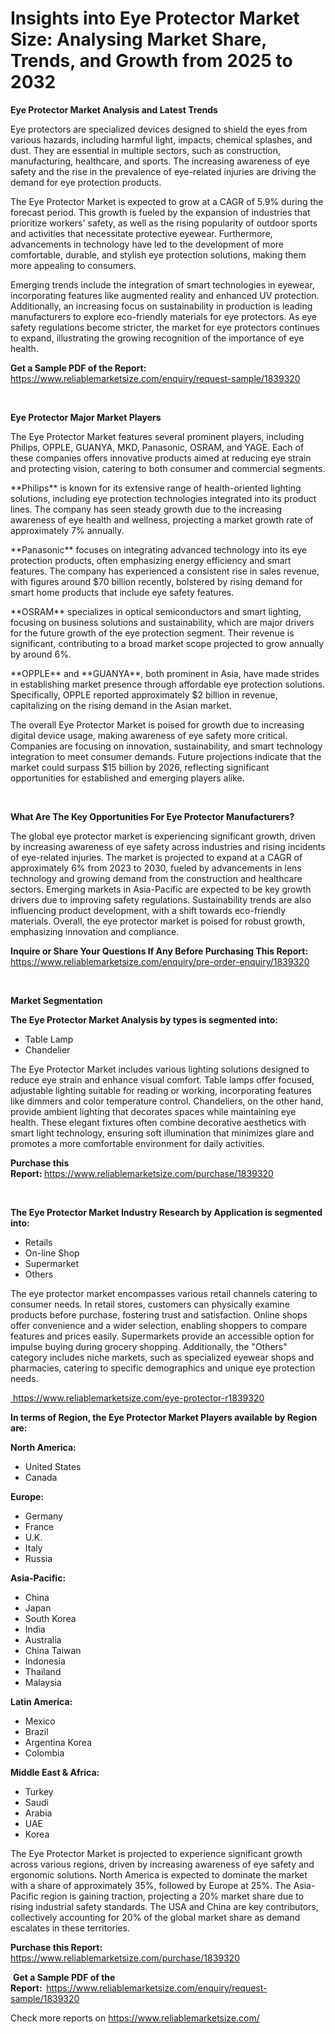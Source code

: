 <p><h1>Insights into Eye Protector Market Size: Analysing Market Share, Trends, and Growth from 2025 to 2032</h1></p><p><strong>Eye Protector Market Analysis and Latest Trends</strong></p>
<p><p>Eye protectors are specialized devices designed to shield the eyes from various hazards, including harmful light, impacts, chemical splashes, and dust. They are essential in multiple sectors, such as construction, manufacturing, healthcare, and sports. The increasing awareness of eye safety and the rise in the prevalence of eye-related injuries are driving the demand for eye protection products.</p><p>The Eye Protector Market is expected to grow at a CAGR of 5.9% during the forecast period. This growth is fueled by the expansion of industries that prioritize workers' safety, as well as the rising popularity of outdoor sports and activities that necessitate protective eyewear. Furthermore, advancements in technology have led to the development of more comfortable, durable, and stylish eye protection solutions, making them more appealing to consumers.</p><p>Emerging trends include the integration of smart technologies in eyewear, incorporating features like augmented reality and enhanced UV protection. Additionally, an increasing focus on sustainability in production is leading manufacturers to explore eco-friendly materials for eye protectors. As eye safety regulations become stricter, the market for eye protectors continues to expand, illustrating the growing recognition of the importance of eye health.</p></p>
<p><strong>Get a Sample PDF of the Report:&nbsp;</strong> <a href="https://www.reliablemarketsize.com/enquiry/request-sample/1839320?utm_campaign=2733&utm_medium=2&utm_source=Github&utm_content=ia&utm_term=04042025&utm_id=eye-protector">https://www.reliablemarketsize.com/enquiry/request-sample/1839320</a></p>
<p>&nbsp;</p>
<p><strong>Eye Protector Major Market Players</strong></p>
<p><p>The Eye Protector Market features several prominent players, including Philips, OPPLE, GUANYA, MKD, Panasonic, OSRAM, and YAGE. Each of these companies offers innovative products aimed at reducing eye strain and protecting vision, catering to both consumer and commercial segments.</p><p>**Philips** is known for its extensive range of health-oriented lighting solutions, including eye protection technologies integrated into its product lines. The company has seen steady growth due to the increasing awareness of eye health and wellness, projecting a market growth rate of approximately 7% annually. </p><p>**Panasonic** focuses on integrating advanced technology into its eye protection products, often emphasizing energy efficiency and smart features. The company has experienced a consistent rise in sales revenue, with figures around $70 billion recently, bolstered by rising demand for smart home products that include eye safety features.</p><p>**OSRAM** specializes in optical semiconductors and smart lighting, focusing on business solutions and sustainability, which are major drivers for the future growth of the eye protection segment. Their revenue is significant, contributing to a broad market scope projected to grow annually by around 6%.</p><p>**OPPLE** and **GUANYA**, both prominent in Asia, have made strides in establishing market presence through affordable eye protection solutions. Specifically, OPPLE reported approximately $2 billion in revenue, capitalizing on the rising demand in the Asian market.</p><p>The overall Eye Protector Market is poised for growth due to increasing digital device usage, making awareness of eye safety more critical. Companies are focusing on innovation, sustainability, and smart technology integration to meet consumer demands. Future projections indicate that the market could surpass $15 billion by 2026, reflecting significant opportunities for established and emerging players alike.</p></p>
<p>&nbsp;</p>
<p><strong>What Are The Key Opportunities For Eye Protector Manufacturers?</strong></p>
<p><p>The global eye protector market is experiencing significant growth, driven by increasing awareness of eye safety across industries and rising incidents of eye-related injuries. The market is projected to expand at a CAGR of approximately 6% from 2023 to 2030, fueled by advancements in lens technology and growing demand from the construction and healthcare sectors. Emerging markets in Asia-Pacific are expected to be key growth drivers due to improving safety regulations. Sustainability trends are also influencing product development, with a shift towards eco-friendly materials. Overall, the eye protector market is poised for robust growth, emphasizing innovation and compliance.</p></p>
<p><strong>Inquire or Share Your Questions If Any Before Purchasing This Report:</strong> <a href="https://www.reliablemarketsize.com/enquiry/pre-order-enquiry/1839320?utm_campaign=2733&utm_medium=2&utm_source=Github&utm_content=ia&utm_term=04042025&utm_id=eye-protector">https://www.reliablemarketsize.com/enquiry/pre-order-enquiry/1839320</a></p>
<p>&nbsp;</p>
<p><strong>Market Segmentation</strong></p>
<p><strong>The Eye Protector Market Analysis by types is segmented into:</strong></p>
<p><ul><li>Table Lamp</li><li>Chandelier</li></ul></p>
<p><p>The Eye Protector Market includes various lighting solutions designed to reduce eye strain and enhance visual comfort. Table lamps offer focused, adjustable lighting suitable for reading or working, incorporating features like dimmers and color temperature control. Chandeliers, on the other hand, provide ambient lighting that decorates spaces while maintaining eye health. These elegant fixtures often combine decorative aesthetics with smart light technology, ensuring soft illumination that minimizes glare and promotes a more comfortable environment for daily activities.</p></p>
<p><strong>Purchase this Report:&nbsp;</strong><a href="https://www.reliablemarketsize.com/purchase/1839320?utm_campaign=2733&utm_medium=2&utm_source=Github&utm_content=ia&utm_term=04042025&utm_id=eye-protector">https://www.reliablemarketsize.com/purchase/1839320</a></p>
<p>&nbsp;</p>
<p><strong>The Eye Protector Market Industry Research by Application is segmented into:</strong></p>
<p><ul><li>Retails</li><li>On-line Shop</li><li>Supermarket</li><li>Others</li></ul></p>
<p><p>The eye protector market encompasses various retail channels catering to consumer needs. In retail stores, customers can physically examine products before purchase, fostering trust and satisfaction. Online shops offer convenience and a wider selection, enabling shoppers to compare features and prices easily. Supermarkets provide an accessible option for impulse buying during grocery shopping. Additionally, the "Others" category includes niche markets, such as specialized eyewear shops and pharmacies, catering to specific demographics and unique eye protection needs.</p></p>
<p><a href="https://www.reliablemarketsize.com/eye-protector-r1839320?utm_campaign=2733&utm_medium=2&utm_source=Github&utm_content=ia&utm_term=04042025&utm_id=eye-protector">&nbsp;https://www.reliablemarketsize.com/eye-protector-r1839320</a></p>
<p><strong>In terms of Region, the Eye Protector Market Players available by Region are:</strong></p>
<p>
    <p> <strong> North America: </strong>
        <ul>
            <li>United States</li>
            <li>Canada</li>
        </ul>
        </p> 
    <p> <strong> Europe: </strong>
        <ul>
            <li>Germany</li>
            <li>France</li>
            <li>U.K.</li>
            <li>Italy</li>
            <li>Russia</li>
        </ul>
        </p> 
    <p> <strong> Asia-Pacific: </strong>
        <ul>
            <li>China</li>
            <li>Japan</li>
            <li>South Korea</li>
            <li>India</li>
            <li>Australia</li>
            <li>China Taiwan</li>
            <li>Indonesia</li>
            <li>Thailand</li>
            <li>Malaysia</li>
        </ul>
        </p> 
    <p> <strong> Latin America: </strong>
        <ul>
            <li>Mexico</li>
            <li>Brazil</li>
            <li>Argentina Korea</li>
            <li>Colombia</li>
        </ul>
        </p> 
    <p> <strong> Middle East & Africa: </strong>
        <ul>
            <li>Turkey</li>
            <li>Saudi</li>
            <li>Arabia</li>
            <li>UAE</li>
            <li>Korea</li>
        </ul>
    </p>
    </p>
<p><p>The Eye Protector Market is projected to experience significant growth across various regions, driven by increasing awareness of eye safety and ergonomic solutions. North America is expected to dominate the market with a share of approximately 35%, followed by Europe at 25%. The Asia-Pacific region is gaining traction, projecting a 20% market share due to rising industrial safety standards. The USA and China are key contributors, collectively accounting for 20% of the global market share as demand escalates in these territories.</p></p>
<p><strong>Purchase this Report: </strong><a href="https://www.reliablemarketsize.com/purchase/1839320?utm_campaign=2733&utm_medium=2&utm_source=Github&utm_content=ia&utm_term=04042025&utm_id=eye-protector">https://www.reliablemarketsize.com/purchase/1839320</a></p>
<p>&nbsp;<strong>Get a Sample PDF of the Report:&nbsp;&nbsp;</strong><a href="https://www.reliablemarketsize.com/enquiry/request-sample/1839320?utm_campaign=2733&utm_medium=2&utm_source=Github&utm_content=ia&utm_term=04042025&utm_id=eye-protector">https://www.reliablemarketsize.com/enquiry/request-sample/1839320</a></p>
<p><strong></strong></p>
<p>Check more reports on <a href="https://www.reliablemarketsize.com/?utm_campaign=2733&utm_medium=2&utm_source=Github&utm_content=ia&utm_term=04042025&utm_id=eye-protector">https://www.reliablemarketsize.com/</a></p>